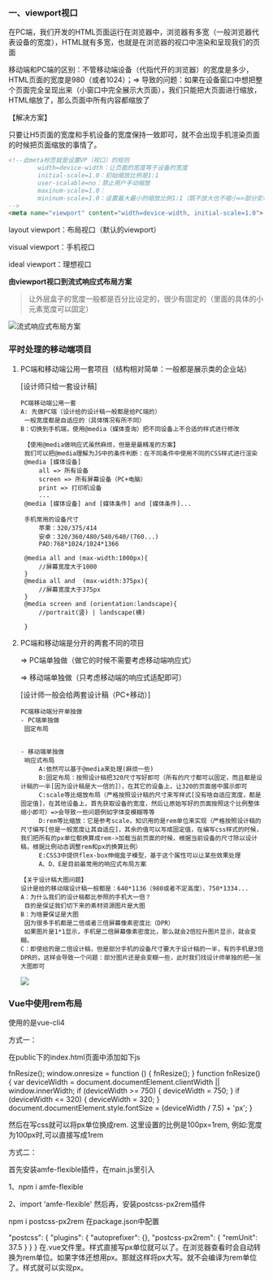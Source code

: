 ### 一、viewport视口 

在PC端，我们开发的HTML页面运行在浏览器中，浏览器有多宽（一般浏览器代表设备的宽度），HTML就有多宽，也就是在浏览器的视口中渲染和呈现我们的页面

移动端和PC端的区别：不管移动端设备（代指代开的浏览器）的宽度是多少，HTML页面的宽度是980（或者1024）；=> 导致的问题：如果在设备窗口中想把整个页面完全呈现出来（小窗口中完全展示大页面），我们只能把大页面进行缩放，HTML缩放了，那么页面中所有内容都缩放了

【解决方案】

​	只要让H5页面的宽度和手机设备的宽度保持一致即可，就不会出现手机渲染页面的时候把页面缩放的事情了。

```html
<!--此meta标签就是设置VP（视口）的规则
		width=device-width：让页面的宽度等于设备的宽度
		initial-scale=1.0：初始缩放比例是1:1
		user-scalable=no：禁止用户手动缩放
		maxinum-scale=1.0：
		mininum-scale=1.0：设置最大最小的缩放比例1:1（既不放大也不缩小=>部分安卓机只设置user-scalable是不起作用的，要同这两个属性一起设置）
-->
<meta name="viewport" content="width=device-width, initial-scale=1.0">

```

layout viewport：布局视口（默认的viewport）

visual viewport：手机视口

ideal viewport：理想视口

**由viewport视口到流式响应式布局方案**

> 让外层盒子的宽度一般都是百分比设定的，很少有固定的（里面的具体的小元素宽度可以固定）

![流式响应式布局方案](D:\knowledeg-points\H5C3\流式响应式布局方案.png)

### 平时处理的移动端项目

1. PC端和移动端公用一套项目（结构相对简单：一般都是展示类的企业站）

   [设计师只给一套设计稿]

   ```
   PC端移动端公用一套
   A: 先做PC端（设计给的设计稿一般都是给PC端的）
   	一般宽度都是自适应的（具体情况有所不同）
   B：切换到手机端，使用@media（媒体查询）把不同设备上不合适的样式进行修改
   	
   	【使用@media做响应式虽然麻烦，但是是最精准的方案】
   	我们可以把@media理解为JS中的条件判断：在不同条件中使用不同的CSS样式进行渲染
   	@media [媒体设备]
   		all => 所有设备
   		screen => 所有屏幕设备（PC+电脑）
   		print => 打印机设备
   		...
   	@media [媒体设备] and [媒体条件] and [媒体条件]...
   	
   	手机常用的设备尺寸
   		苹果：320/375/414
   		安卓：320/360/480/540/640/(760...)
   		PAD:768*1024/1024*1366
   	
   	@media all and (max-width:1000px){
   		//屏幕宽度大于1000
   	}
   	@media all and  (max-width:375px){
   		//屏幕宽度大于375px
   	}
   	@media screen and (orientation:landscape){
   		//portrait(竖) | landscape(横)
   		
   	}
   ```

2. PC端和移动端是分开的两套不同的项目

   => PC端单独做（做它的时候不需要考虑移动端响应式）

   => 移动端单独做（只考虑移动端的响应式适配即可）

   [设计师一般会给两套设计稿（PC+移动）]

   ```
   PC端移动端分开单独做
   - PC端单独做
   	固定布局
   	
   	
   - 移动端单独做
   	响应式布局
   		A:依然可以基于@media来处理(麻烦一些)
   		B:固定布局：按照设计稿把320尺寸写好即可（所有的尺寸都可以固定，而且都是设计稿的一半[因为设计稿是大一倍的]），在其它的设备上，让320的页面居中展示即可
   		C:scale等比缩放布局（严格按照设计稿的尺寸来写样式[没有啥自适应宽度，都是固定值]，在其他设备上，首先获取设备的宽度，然后让原始写好的页面按照这个比例整体缩小即可）=>会导致一些问题例如字体变模糊等等
   		D:rem等比缩放：它是参考scale，知识用的是rem单位来实现（严格按照设计稿的尺寸编写[但是一般宽度让其自适应]，其余的值可以写成固定值，在编写css样式的时候，我们把所有的px单位都换算成rem->加载当前页面的时候，根据当前设备的尺寸除以设计稿，根据比例动态调整rem和px的换算比例）		
   		E:CSS3中提供flex-box伸缩盒子模型，基于这个属性可以让某些效果处理
   		A、D、E是目前最常用的响应式布局方案	
   		
   【关于设计稿大图问题】		
   设计是给的移动端设计稿一般都是：640*1136（980或者不定高度）、750*1334...
   A：为什么我们的设计稿都比参照的手机大一倍？
   	目的是保证我们切下来的素材资源图片是大图
   B：为啥要保证是大图
   	因为很多手机都是二倍或者三倍屏幕像素密度比（DPR）
   	如果图片是1*1显示，手机是二倍屏幕像素密度比，那么就会2倍拉升图片显示，就会变糊。
   C：即使给的是二倍设计稿，但是部分手机的设备尺寸要大于设计稿的一半，有的手机是3倍DPR的，这样会导致一个问题：部分图片还是会变糊一些，此时我们找设计师单独的把一张大图即可
   ```

   ![](D:\knowledeg-points\H5C3\关于分辨率.png)

### Vue中使用rem布局

使用的是vue-cli4

方式一：

在public下的index.html页面中添加如下js

fnResize();
window.onresize = function () {
  fnResize();
}
function fnResize() {
  var deviceWidth = document.documentElement.clientWidth || window.innerWidth;
  if (deviceWidth >= 750) {
    deviceWidth = 750;
  }
  if (deviceWidth <= 320) {
    deviceWidth = 320;
  }
  document.documentElement.style.fontSize = (deviceWidth / 7.5) + 'px';
}


然后在写css就可以将px单位换成rem.
这里设置的比例是100px=1rem,
例如:宽度为100px时,可以直接写成1rem


方式二：

首先安装amfe-flexible插件，在main.js里引入

1、npm i amfe-flexible

2、import 'amfe-flexible'
然后再，安装postcss-px2rem插件

npm i postcss-px2rem
在package.json中配置

"postcss": {
    "plugins": {
      "autoprefixer": {},
      "postcss-px2rem": {
        "remUnit": 37.5
      }
    }
  }
在.vue文件里。样式直接写px单位就可以了。在浏览器查看时会自动转换为rem单位。如果字体还想用px。那就这样将px大写。就不会编译为rem单位了。样式就可以实现px。
